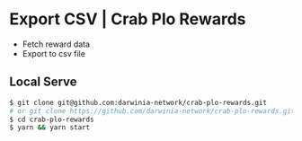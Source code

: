 # Export CSV | Crab Plo Rewards

- Fetch reward data
- Export to csv file


## Local Serve

```bash
$ git clone git@github.com:darwinia-network/crab-plo-rewards.git
# or git clone https://github.com/darwinia-network/crab-plo-rewards.git
$ cd crab-plo-rewards
$ yarn && yarn start
```
